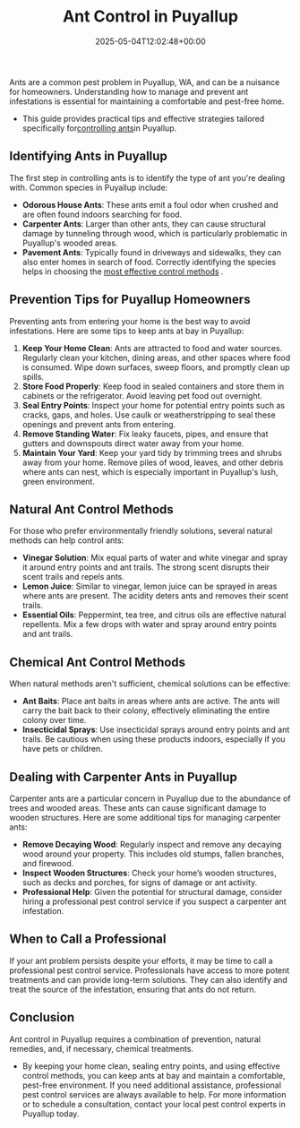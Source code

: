 ﻿---
layout: post
title: Ant Control in Puyallup
date: '2025-05-04T12:02:48+00:00'
categories:
- Ants
- Guide
- Puyallup
tags: []
slug: /ant-control-in-puyallup/
lastmod: 2025-05-07T12:21:23+03:00
---

Ants are a common pest problem in Puyallup, WA, and can be a nuisance for homeowners. Understanding how to manage and prevent ant infestations is essential for maintaining a comfortable and pest-free home.
- This guide provides practical tips and effective strategies tailored specifically for[controlling ants](https://pestpolicy.com/no-spill-ant-kill/)in Puyallup.
## Identifying Ants in Puyallup
The first step in controlling ants is to identify the type of ant you're dealing with. Common species in Puyallup include:
- **Odorous House Ants**: These ants emit a foul odor when crushed and are often found indoors searching for food.
- **Carpenter Ants**: Larger than other ants, they can cause structural damage by tunneling through wood, which is particularly problematic in Puyallup's wooded areas.
- **Pavement Ants**: Typically found in driveways and sidewalks, they can also enter homes in search of food.
Correctly identifying the species helps in choosing the
[most effective control methods](https://pestpolicy.com/how-to-rid-your-home-of-big-headed-ants/)
.
## Prevention Tips for Puyallup Homeowners
Preventing ants from entering your home is the best way to avoid infestations. Here are some tips to keep ants at bay in Puyallup:
1. **Keep Your Home Clean**: Ants are attracted to food and water sources. Regularly clean your kitchen, dining areas, and other spaces where food is consumed. Wipe down surfaces, sweep floors, and promptly clean up spills.
2. **Store Food Properly**: Keep food in sealed containers and store them in cabinets or the refrigerator. Avoid leaving pet food out overnight.
3. **Seal Entry Points**: Inspect your home for potential entry points such as cracks, gaps, and holes. Use caulk or weatherstripping to seal these openings and prevent ants from entering.
4. **Remove Standing Water**: Fix leaky faucets, pipes, and ensure that gutters and downspouts direct water away from your home.
5. **Maintain Your Yard**: Keep your yard tidy by trimming trees and shrubs away from your home. Remove piles of wood, leaves, and other debris where ants can nest, which is especially important in Puyallup's lush, green environment.
## Natural Ant Control Methods
For those who prefer environmentally friendly solutions, several natural methods can help control ants:
- **Vinegar Solution**: Mix equal parts of water and white vinegar and spray it around entry points and ant trails. The strong scent disrupts their scent trails and repels ants.
- **Lemon Juice**: Similar to vinegar, lemon juice can be sprayed in areas where ants are present. The acidity deters ants and removes their scent trails.
- **Essential Oils**: Peppermint, tea tree, and citrus oils are effective natural repellents. Mix a few drops with water and spray around entry points and ant trails.
## Chemical Ant Control Methods
When natural methods aren't sufficient, chemical solutions can be effective:
- **Ant Baits**: Place ant baits in areas where ants are active. The ants will carry the bait back to their colony, effectively eliminating the entire colony over time.
- **Insecticidal Sprays**: Use insecticidal sprays around entry points and ant trails. Be cautious when using these products indoors, especially if you have pets or children.
## Dealing with Carpenter Ants in Puyallup
Carpenter ants are a particular concern in Puyallup due to the abundance of trees and wooded areas. These ants can cause significant damage to wooden structures. Here are some additional tips for managing carpenter ants:
- **Remove Decaying Wood**: Regularly inspect and remove any decaying wood around your property. This includes old stumps, fallen branches, and firewood.
- **Inspect Wooden Structures**: Check your home’s wooden structures, such as decks and porches, for signs of damage or ant activity.
- **Professional Help**: Given the potential for structural damage, consider hiring a professional pest control service if you suspect a carpenter ant infestation.
## When to Call a Professional
If your ant problem persists despite your efforts, it may be time to call a professional pest control service. Professionals have access to more potent treatments and can provide long-term solutions. They can also identify and treat the source of the infestation, ensuring that ants do not return.
## Conclusion
Ant control in Puyallup requires a combination of prevention, natural remedies, and, if necessary, chemical treatments.
- By keeping your home clean, sealing entry points, and using effective control methods, you can keep ants at bay and maintain a comfortable, pest-free environment. If you need additional assistance, professional pest control services are always available to help.
For more information or to schedule a consultation, contact your local pest control experts in Puyallup today.